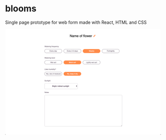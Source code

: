 # blooms
Single page prototype for web form made with React, HTML and CSS

![alt text](screenshots/FormScreenshot.png "Screenshot of running app")
